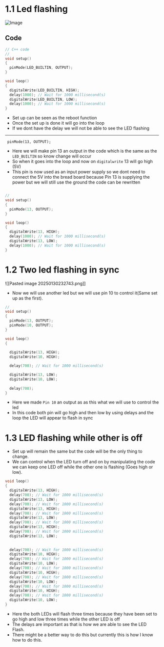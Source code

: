 # 1.1 Led flashing

![Image](https://github.com/user-attachments/assets/56dd4ac6-e308-418a-bb5c-7758087c5734)

## Code 

```C
// C++ code
//
void setup()
{
  pinMode(LED_BUILTIN, OUTPUT);
}

void loop()
{
  digitalWrite(LED_BUILTIN, HIGH);
  delay(1000); // Wait for 1000 millisecond(s)
  digitalWrite(LED_BUILTIN, LOW);
  delay(1000); // Wait for 1000 millisecond(s)
}
```

- Set up can be seen as the reboot function
- Once the set up is done it will go into the loop
- If we dont have the delay we will not be able to see the LED flashing 


--- 

```
 pinMode(13, OUTPUT);
```

- Here we will make pin 13 an output in the code which is the same as the `LED_BUILTIN` so know change will occur 
- So when it goes into the loop and now on `digitalwrite` 13 will go high (5V)
- This pin is now used as an input power supply so we dont need to connect the 5V into the bread board because Pin 13 is supplying the power but we will still use the ground the code can be rewritten 

```c++

//
void setup()
{
  pinMode(13, OUTPUT);
}

void loop()
{
  digitalWrite(13, HIGH);
  delay(1000); // Wait for 1000 millisecond(s)
  digitalWrite(13, LOW);
  delay(1000); // Wait for 1000 millisecond(s)
}
```

# 1.2 Two led flashing in sync 

![[Pasted image 20250130232743.png]]

- Now we will use another led but we will use pin 10 to control it(Same set up as the first).

```c++
//
void setup()
{
  pinMode(13, OUTPUT);
  pinMode(10, OUTPUT);
}

void loop()
{
  
  digitalWrite(13, HIGH);
  digitalWrite(10, HIGH);

  delay(700); // Wait for 1000 millisecond(s)

  digitalWrite(13, LOW);
  digitalWrite(10, LOW);
  
  delay(700);
}
```

- Here we made `Pin 10` an output as as this what we will use to control the led
- In this code both pin will go high and then low by using delays and the loop the LED will appear to flash in sync

# 1.3 LED flashing while other is off

- Set up will remain the same but the code will be the only thing to change.
- We can control when the LED turn off and on by manipulating the code we can keep one LED off while the other one is flashing (Goes high or low).

```c++
void loop()
{ 
  digitalWrite(13, HIGH);
  delay(700); // Wait for 1000 millisecond(s)
  digitalWrite(13, LOW);
  delay(700); // Wait for 1000 millisecond(s)
  digitalWrite(13, HIGH);
  delay(700); // Wait for 1000 millisecond(s)
  digitalWrite(13, LOW);
  delay(700); // Wait for 1000 millisecond(s)
  digitalWrite(13, HIGH);
  delay(700); // Wait for 1000 millisecond(s)
  digitalWrite(13, LOW);
  
 
  delay(700); // Wait for 1000 millisecond(s)
  digitalWrite(10, HIGH);
  delay(700); // Wait for 1000 millisecond(s)
  digitalWrite(10, LOW);
  delay(700); // Wait for 1000 millisecond(s)
  digitalWrite(10, HIGH);
  delay(700); // Wait for 1000 millisecond(s)
  digitalWrite(10, LOW);
  delay(700); // Wait for 1000 millisecond(s)
  digitalWrite(10, HIGH);
  delay(700); // Wait for 1000 millisecond(s)
  digitalWrite(10, LOW);
}

```

- Here the both LEDs will flash three times because they have been set to go high and low three times while the other LED is off 
- The delays are important as that is how we are able to see the LED Flash.
- There might be a better way to do this but currently this is how I know how to do this.